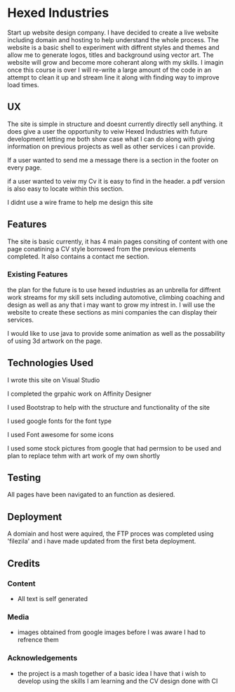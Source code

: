 # Hexed Industries

Start up website design company. I have decided to create a live website including domain and hosting to help understand the whole process. The website is a basic shell to experiment with diffrent styles and themes and allow me to generate logos, titles and background using vector art. The website will grow and become more coherant along with my skills. I imagin once this course is over I will re-write a large amount of the code in an attempt to clean it up and stream line it along with finding way to improve load times. 
 
## UX

The site is simple in structure and doesnt currently directly sell anything. it does give a user the opportunity to veiw Hexed Industries with future development letting me both show case what I can do along with giving information on previous projects as well as other services i can provide.

If a user wanted to send me a message there is a section in the footer on every page.

if a user wanted to veiw my Cv it is easy to find in the header. a pdf version is also easy to locate within this section.

I didnt use a wire frame to help me design this site

## Features

The site is basic currently, it has 4 main pages consiting of content with one page conatining a CV style borrowed from the previous elements completed. It also contains a contact me section.
 
### Existing Features

the plan for the future is to use hexed industries as an unbrella for diffrent work streams for my skill sets including automotive, climbing coaching and design as well as any that i may want to grow my intrest in. I will use the website to create these sections as mini companies the can display their services.

I would like to use java to provide some animation as well as the possability of using 3d artwork on the page.


## Technologies Used

I wrote this site on Visual Studio

I completed the grpahic work on Affinity Designer

I used Bootstrap to help with the structure and functionality of the site

I used google fonts for the font type

I used Font awesome for some icons

I used some stock pictures from google that had permsion to be used and plan to replace tehm with art work of my own shortly


## Testing

All pages have been navigated to an function as desiered.

## Deployment

A domiain and host were aquired, the FTP proces was completed using 'filezila' and i have made updated from the first beta deployment.


## Credits

### Content
- All text is self generated

### Media
- images obtained from google images before I was aware I had to refrence them 

### Acknowledgements

- the project is a mash together of a basic idea I have that i wish to develop using the skills I am learning and the CV design done with CI